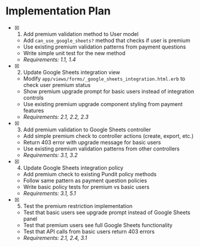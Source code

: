 # Implementation Plan

- [x] 1. Add premium validation method to User model
  - Add `can_use_google_sheets?` method that checks if user is premium
  - Use existing premium validation patterns from payment questions
  - Write simple unit test for the new method
  - _Requirements: 1.1, 1.4_

- [x] 2. Update Google Sheets integration view
  - Modify `app/views/forms/_google_sheets_integration.html.erb` to check user premium status
  - Show premium upgrade prompt for basic users instead of integration controls
  - Use existing premium upgrade component styling from payment features
  - _Requirements: 2.1, 2.2, 2.3_

- [x] 3. Add premium validation to Google Sheets controller
  - Add simple premium check to controller actions (create, export, etc.)
  - Return 403 error with upgrade message for basic users
  - Use existing premium validation patterns from other controllers
  - _Requirements: 3.1, 3.2_

- [x] 4. Update Google Sheets integration policy
  - Add premium check to existing Pundit policy methods
  - Follow same pattern as payment question policies
  - Write basic policy tests for premium vs basic users
  - _Requirements: 3.1, 5.1_

- [x] 5. Test the premium restriction implementation
  - Test that basic users see upgrade prompt instead of Google Sheets panel
  - Test that premium users see full Google Sheets functionality
  - Test that API calls from basic users return 403 errors
  - _Requirements: 2.1, 2.4, 3.1_

